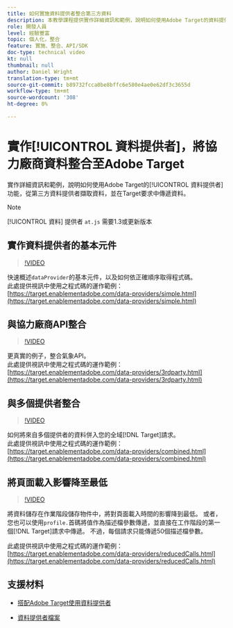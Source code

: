 ```yaml
---
title: 如何實施資料提供者整合第三方資料
description: 本教學課程提供實作詳細資訊和範例，說明如何使用Adobe Target的資料提供者功能從第三方資料提供者擷取資料，並在Target要求中傳遞資料。
role: 開發人員
level: 經驗豐富
topic: 個人化，整合
feature: 實施、整合、API/SDK
doc-type: technical video
kt: null
thumbnail: null
author: Daniel Wright
translation-type: tm+mt
source-git-commit: b89732fcca0be8bffc6e580e4ae0e62df3c3655d
workflow-type: tm+mt
source-wordcount: '308'
ht-degree: 0%

---
```



# 實作[!UICONTROL 資料提供者]，將協力廠商資料整合至Adobe Target

實作詳細資訊和範例，說明如何使用Adobe Target的[!UICONTROL 資料提供者]功能，從第三方資料提供者擷取資料，並在Target要求中傳遞資料。

>[!NOTE]
>
>[!UICONTROL 資料] 提供者 `at.js` 需要1.3或更新版本

## 實作資料提供者的基本元件

>[!VIDEO](https://video.tv.adobe.com/v/22348/?quality=12)

快速概述`dataProvider`的基本元件，以及如何依正確順序取得程式碼。\
此處提供視訊中使用之程式碼的運作範例：
[https://target.enablementadobe.com/data-providers/simple.html](https://target.enablementadobe.com/data-providers/simple.html)

## 與協力廠商API整合

>[!VIDEO](https://video.tv.adobe.com/v/22345/)

更真實的例子，整合氣象API。\
此處提供視訊中使用之程式碼的運作範例：
[https://target.enablementadobe.com/data-providers/3rdparty.html](https://target.enablementadobe.com/data-providers/3rdparty.html)

## 與多個提供者整合

>[!VIDEO](https://video.tv.adobe.com/v/22346/)

如何將來自多個提供者的資料併入您的全域[!DNL Target]請求。\
此處提供視訊中使用之程式碼的運作範例：
[https://target.enablementadobe.com/data-providers/combined.html](https://target.enablementadobe.com/data-providers/combined.html)

## 將頁面載入影響降至最低

>[!VIDEO](https://video.tv.adobe.com/v/22347/)

將資料儲存在作業階段儲存物件中，將對頁面載入時間的影響降到最低。 或者，您也可以使用`profile.`首碼將值作為描述檔參數傳遞，並直接在工作階段的第一個[!DNL Target]請求中傳遞。 不過，每個請求只能傳遞50個描述檔參數。

此處提供視訊中使用之程式碼的運作範例：[https://target.enablementadobe.com/data-providers/reducedCalls.html](https://target.enablementadobe.com/data-providers/reducedCalls.html)

## 支援材料

* [搭配Adobe Target使用資料提供者](use-data-providers-to-integrate-third-party-data.md)

* [資料提供者檔案](https://docs.adobe.com/content/help/en/target/using/implement-target/client-side/functions-overview/targetgobalsettings.html#data-providers)